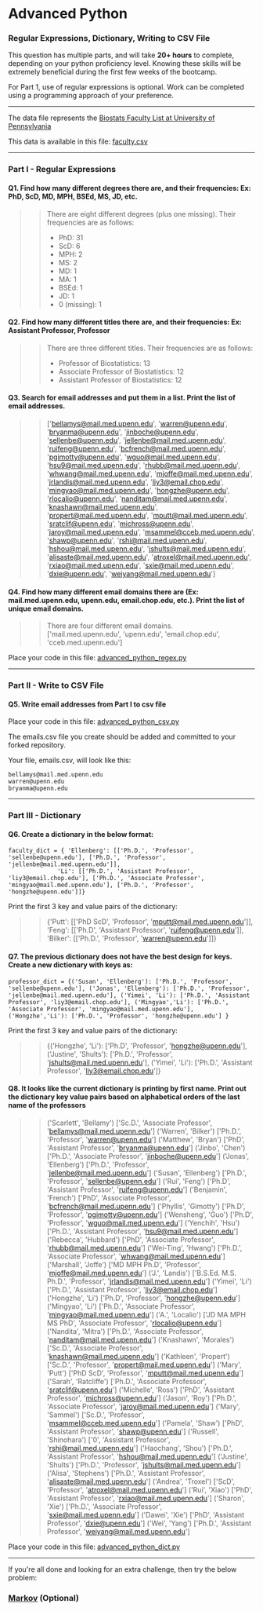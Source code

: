 # Advanced Python    

### Regular Expressions, Dictionary, Writing to CSV File  

This question has multiple parts, and will take **20+ hours** to complete, depending on your python proficiency level.  Knowing these skills will be extremely beneficial during the first few weeks of the bootcamp.

For Part 1, use of regular expressions is optional.  Work can be completed using a programming approach of your preference. 

---

The data file represents the [Biostats Faculty List at University of Pennsylvania](http://www.med.upenn.edu/cceb/biostat/faculty.shtml)

This data is available in this file:  [faculty.csv](python/faculty.csv)

--- 

### Part I - Regular Expressions  


#### Q1. Find how many different degrees there are, and their frequencies: Ex:  PhD, ScD, MD, MPH, BSEd, MS, JD, etc.

>> There are eight different degrees (plus one missing). Their frequencies are as follows:
>> * PhD: 31
>> * ScD: 6
>> * MPH: 2
>> * MS: 2
>> * MD: 1
>> * MA: 1
>> * BSEd: 1
>> * JD: 1
>> * 0 (missing): 1


#### Q2. Find how many different titles there are, and their frequencies:  Ex:  Assistant Professor, Professor

>> There are three different titles. Their frequencies are as follows:
>> * Professor of Biostatistics: 13
>> * Associate Professor of Biostatistics: 12
>> * Assistant Professor of Biostatistics: 12

#### Q3. Search for email addresses and put them in a list.  Print the list of email addresses.

>> ['bellamys@mail.med.upenn.edu', 'warren@upenn.edu', 'bryanma@upenn.edu', 'jinboche@upenn.edu', 'sellenbe@upenn.edu', 'jellenbe@mail.med.upenn.edu', 'ruifeng@upenn.edu', 'bcfrench@mail.med.upenn.edu', 'pgimotty@upenn.edu', 'wguo@mail.med.upenn.edu', 'hsu9@mail.med.upenn.edu', 'rhubb@mail.med.upenn.edu', 'whwang@mail.med.upenn.edu', 'mjoffe@mail.med.upenn.edu', 'jrlandis@mail.med.upenn.edu', 'liy3@email.chop.edu', 'mingyao@mail.med.upenn.edu', 'hongzhe@upenn.edu', 'rlocalio@upenn.edu', 'nanditam@mail.med.upenn.edu', 'knashawn@mail.med.upenn.edu', 'propert@mail.med.upenn.edu', 'mputt@mail.med.upenn.edu', 'sratclif@upenn.edu', 'michross@upenn.edu', 'jaroy@mail.med.upenn.edu', 'msammel@cceb.med.upenn.edu', 'shawp@upenn.edu', 'rshi@mail.med.upenn.edu', 'hshou@mail.med.upenn.edu', 'jshults@mail.med.upenn.edu', 'alisaste@mail.med.upenn.edu', 'atroxel@mail.med.upenn.edu', 'rxiao@mail.med.upenn.edu', 'sxie@mail.med.upenn.edu', 'dxie@upenn.edu', 'weiyang@mail.med.upenn.edu']


#### Q4. Find how many different email domains there are (Ex:  mail.med.upenn.edu, upenn.edu, email.chop.edu, etc.).  Print the list of unique email domains.

>> There are four different email domains.  
>> ['mail.med.upenn.edu', 'upenn.edu', 'email.chop.edu', 'cceb.med.upenn.edu']

Place your code in this file: [advanced_python_regex.py](python/advanced_python_regex.py)

---

### Part II - Write to CSV File

#### Q5.  Write email addresses from Part I to csv file

Place your code in this file: [advanced_python_csv.py](python/advanced_python_csv.py)

The emails.csv file you create should be added and committed to your forked repository.

Your file, emails.csv, will look like this:
```
bellamys@mail.med.upenn.edu
warren@upenn.edu
bryanma@upenn.edu
```

---

### Part III - Dictionary

#### Q6.  Create a dictionary in the below format:
```
faculty_dict = { 'Ellenberg': [['Ph.D.', 'Professor', 'sellenbe@upenn.edu'], ['Ph.D.', 'Professor', 'jellenbe@mail.med.upenn.edu']],
              'Li': [['Ph.D.', 'Assistant Professor', 'liy3@email.chop.edu'], ['Ph.D.', 'Associate Professor', 'mingyao@mail.med.upenn.edu'], ['Ph.D.', 'Professor', 'hongzhe@upenn.edu']]}
```
Print the first 3 key and value pairs of the dictionary:

>> {'Putt': [['PhD ScD', 'Professor', 'mputt@mail.med.upenn.edu']], 'Feng': [['Ph.D', 'Assistant Professor', 'ruifeng@upenn.edu']], 'Bilker': [['Ph.D.', 'Professor', 'warren@upenn.edu']]}


#### Q7.  The previous dictionary does not have the best design for keys.  Create a new dictionary with keys as:

```
professor_dict = {('Susan', 'Ellenberg'): ['Ph.D.', 'Professor', 'sellenbe@upenn.edu'], ('Jonas', 'Ellenberg'): ['Ph.D.', 'Professor', 'jellenbe@mail.med.upenn.edu'], ('Yimei', 'Li'): ['Ph.D.', 'Assistant Professor', 'liy3@email.chop.edu'], ('Mingyao','Li'): ['Ph.D.', 'Associate Professor', 'mingyao@mail.med.upenn.edu'], ('Hongzhe','Li'): ['Ph.D.', 'Professor', 'hongzhe@upenn.edu'] }
```

Print the first 3 key and value pairs of the dictionary:

>> {('Hongzhe', 'Li'): ['Ph.D', 'Professor', 'hongzhe@upenn.edu'], ('Justine', 'Shults'): ['Ph.D.', 'Professor', 'jshults@mail.med.upenn.edu'], ('Yimei', 'Li'): ['Ph.D.', 'Assistant Professor', 'liy3@email.chop.edu']}

#### Q8.  It looks like the current dictionary is printing by first name.  Print out the dictionary key value pairs based on alphabetical orders of the last name of the professors

>> ('Scarlett', 'Bellamy') ['Sc.D.', 'Associate Professor', 'bellamys@mail.med.upenn.edu']
>> ('Warren', 'Bilker') ['Ph.D.', 'Professor', 'warren@upenn.edu']
>> ('Matthew', 'Bryan') ['PhD', 'Assistant Professor', 'bryanma@upenn.edu']
>> ('Jinbo', 'Chen') ['Ph.D.', 'Associate Professor', 'jinboche@upenn.edu']
>> ('Jonas', 'Ellenberg') ['Ph.D.', 'Professor', 'jellenbe@mail.med.upenn.edu']
>> ('Susan', 'Ellenberg') ['Ph.D.', 'Professor', 'sellenbe@upenn.edu']
>> ('Rui', 'Feng') ['Ph.D', 'Assistant Professor', 'ruifeng@upenn.edu']
>> ('Benjamin', 'French') ['PhD', 'Associate Professor', 'bcfrench@mail.med.upenn.edu']
>> ('Phyllis', 'Gimotty') ['Ph.D', 'Professor', 'pgimotty@upenn.edu']
>> ('Wensheng', 'Guo') ['Ph.D', 'Professor', 'wguo@mail.med.upenn.edu']
>> ('Yenchih', 'Hsu') ['Ph.D.', 'Assistant Professor', 'hsu9@mail.med.upenn.edu']
>> ('Rebecca', 'Hubbard') ['PhD', 'Associate Professor', 'rhubb@mail.med.upenn.edu']
>> ('Wei-Ting', 'Hwang') ['Ph.D.', 'Associate Professor', 'whwang@mail.med.upenn.edu']
>> ('Marshall', 'Joffe') ['MD MPH Ph.D', 'Professor', 'mjoffe@mail.med.upenn.edu']
>> ('J.', 'Landis') ['B.S.Ed. M.S. Ph.D.', 'Professor', 'jrlandis@mail.med.upenn.edu']
>> ('Yimei', 'Li') ['Ph.D.', 'Assistant Professor', 'liy3@email.chop.edu']
>> ('Hongzhe', 'Li') ['Ph.D', 'Professor', 'hongzhe@upenn.edu']
>> ('Mingyao', 'Li') ['Ph.D.', 'Associate Professor', 'mingyao@mail.med.upenn.edu']
>> ('A.', 'Localio') ['JD MA MPH MS PhD', 'Associate Professor', 'rlocalio@upenn.edu']
>> ('Nandita', 'Mitra') ['Ph.D.', 'Associate Professor', 'nanditam@mail.med.upenn.edu']
>> ('Knashawn', 'Morales') ['Sc.D.', 'Associate Professor', 'knashawn@mail.med.upenn.edu']
>> ('Kathleen', 'Propert') ['Sc.D.', 'Professor', 'propert@mail.med.upenn.edu']
>> ('Mary', 'Putt') ['PhD ScD', 'Professor', 'mputt@mail.med.upenn.edu']
>> ('Sarah', 'Ratcliffe') ['Ph.D.', 'Associate Professor', 'sratclif@upenn.edu']
>> ('Michelle', 'Ross') ['PhD', 'Assistant Professor', 'michross@upenn.edu']
>> ('Jason', 'Roy') ['Ph.D.', 'Associate Professor', 'jaroy@mail.med.upenn.edu']
>> ('Mary', 'Sammel') ['Sc.D.', 'Professor', 'msammel@cceb.med.upenn.edu']
>> ('Pamela', 'Shaw') ['PhD', 'Assistant Professor', 'shawp@upenn.edu']
>> ('Russell', 'Shinohara') ['0', 'Assistant Professor', 'rshi@mail.med.upenn.edu']
>> ('Haochang', 'Shou') ['Ph.D.', 'Assistant Professor', 'hshou@mail.med.upenn.edu']
>> ('Justine', 'Shults') ['Ph.D.', 'Professor', 'jshults@mail.med.upenn.edu']
>> ('Alisa', 'Stephens') ['Ph.D.', 'Assistant Professor', 'alisaste@mail.med.upenn.edu']
>> ('Andrea', 'Troxel') ['ScD', 'Professor', 'atroxel@mail.med.upenn.edu']
>> ('Rui', 'Xiao') ['PhD', 'Assistant Professor', 'rxiao@mail.med.upenn.edu']
>> ('Sharon', 'Xie') ['Ph.D.', 'Associate Professor', 'sxie@mail.med.upenn.edu']
>> ('Dawei', 'Xie') ['PhD', 'Assistant Professor', 'dxie@upenn.edu']
>> ('Wei', 'Yang') ['Ph.D.', 'Assistant Professor', 'weiyang@mail.med.upenn.edu']

Place your code in this file: [advanced_python_dict.py](python/advanced_python_dict.py)

--- 

If you're all done and looking for an extra challenge, then try the below problem:  

### [Markov](python/markov.py) (Optional)

